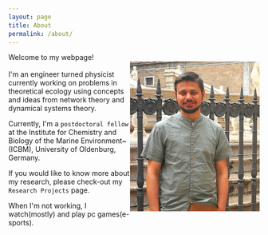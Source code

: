 ```yaml
---
layout: page
title: About
permalink: /about/
---
```


Welcome to my webpage! <br/>
<img align="right" src="/docs/profile_pic.jpg" width="260" height="300"> <br/>
I'm an engineer turned physicist currently working on problems in theoretical ecology using concepts and ideas from network theory and dynamical systems theory.

Currently, I'm a `postdoctoral fellow` at the  Institute for Chemistry and Biology of the Marine Environment~(ICBM), University of Oldenburg, Germany.

If you would like to know more about my research, please check-out my `Research Projects` page.

When I'm not working, I watch(mostly) and play pc games(e-sports).


